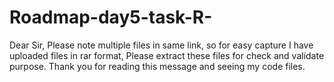 # Roadmap-day5-task-R-

Dear Sir,
Please note multiple files in same link, so for easy capture I have uploaded files in rar format, Please extract these files for check and validate purpose.
Thank you for reading this message and seeing my code files.
